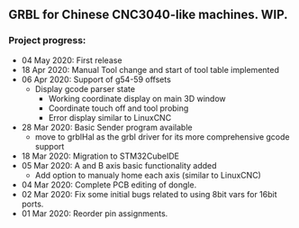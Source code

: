 ## GRBL for Chinese CNC3040-like machines. WIP.
### Project progress:

* 04 May 2020:  First release
* 18 Apr 2020:  Manual Tool change and start of tool table implemented
* 06 Apr 2020:  Support of g54-59 offsets
  * Display gcode parser state
	* Working coordinate display on main 3D window
	* Coordinate touch off and tool probing
	* Error display similar to LinuxCNC
* 28 Mar 2020:  Basic Sender program available
  * move to grblHal as the grbl driver for its more comprehensive gcode support
* 18 Mar 2020:  Migration to STM32CubeIDE 
* 05 Mar 2020:  A and B axis basic functionality added
  * Add option to manualy home each axis (similar to LinuxCNC) 
* 04 Mar 2020:  Complete PCB editing of dongle. 
* 02 Mar 2020:  Fix some initial bugs related to using 8bit vars for 16bit ports.
* 01 Mar 2020:  Reorder pin assignments.
